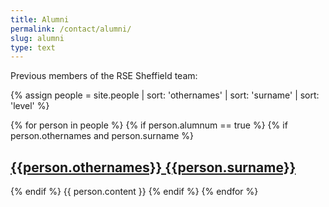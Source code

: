 ```yaml
---
title: Alumni
permalink: /contact/alumni/
slug: alumni
type: text
---
```


Previous members of the RSE Sheffield team:

{% assign people = site.people | sort: 'othernames' | sort: 'surname' | sort: 'level'  %}
<div class="people-list">
{% for person in people %}
    {% if person.alumnum == true %}
      {% if person.othernames and person.surname %}
        <h2><a href="{{person.url}}">{{person.othernames}} {{person.surname}}</a></h2>
      {% endif %}
      {{ person.content }}
    {% endif %}
{% endfor %}
</div>
